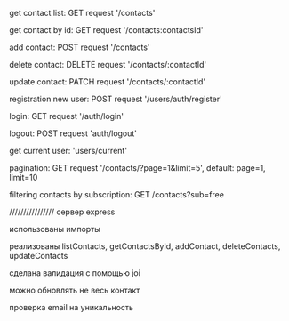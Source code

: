 get contact list: GET request '/contacts'

get contact by id: GET request '/contacts:contactsId'

add contact: POST request '/contacts'

delete contact: DELETE request '/contacts/:contactId'

update contact: PATCH request '/contacts/:contactId'

registration new user: POST request '/users/auth/register'

login: GET request '/auth/login'

logout: POST request 'auth/logout'

get current user: 'users/current'

pagination: GET request '/contacts/?page=1&limit=5', default: page=1, limit=10

filtering contacts by subscription: GET /contacts?sub=free

//////////////// сервер express

использованы импорты

реализованы listContacts, getContactsById, addContact, deleteContacts,
updateContacts

сделана валидация с помощью joi

можно обновлять не весь контакт

проверка email на уникальность
